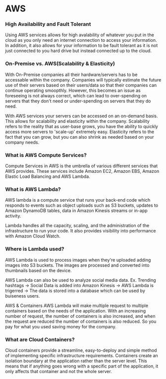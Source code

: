 # AWS

### High Availability and Fault Tolerant
Using AWS services allows for high avalability of whatever you put in the cloud as you only need an internet connection to access your information. In addition, it also allows for your information to be fault tolerant as it is not just connected to you hard drive but instead connected up to the cloud. 

### On-Premise vs. AWS(Scalability & Elasticity)
With On-Premise companies all their hardware/servers has to be accessable within the company. Companies will typically estimate the future use of their servers based on their users/data so that their companies can continue operating smoopthly. However, this becomes an issue as foreseeing is not always correct, which can lead to over-spending on servers that they don't need or under-spending on servers that they do need. 

With AWS services your servers can be accessed on an on-demand basis. This allows for scalability and elasticity within the company. Scalability refers to the reality that as user-base grows, you have the ability to quickly access more servers to 'scale-up' extremely easy. Elasticity refers to the fact that you can grow, but you can also shrink as needed based on your company needs. 

### What is AWS Compute Services?
Compute Services in AWS is the umbrella of various different services that AWS provides. These services include Amazon EC2, Amazon EBS, Amazon Elastic Load Balancing and AWS Lambda.

### What is AWS Lambda?
AWS lambda is a compute service that runs your back-end code which responds to events such as object uploads such as S3 buckets, updates to Amazon DynamoDB tables, data in Amazon Kinesis streams or in-app activity. 

Lambda handles all the capacity, scaling, and the administration of the infrastructure to run your code. It also provides visibility into performance with Amazon Cloud Watch. 

### Where is Lambda used?
AWS Lambda is used to process images when they're uploaded adding images into S3 buckets. The images are processed and converted into thumbnails based on the device. 

AWS Lambda can also be used to analyze social media data.
Ex. Trending hashtags -> Social Data is added into Amazon Kinesis -> AWS Lambda is trigerred -> The data is stored into a database which can be used by buiseness users.

AWS & Containers
AWS Lambda will make multiple request to multiple containers based on the needs of the application. With an increasing number of request, the number of containers is also increased, and when the request are reduced the number of containers is also reduced. So you pay for what you used saving money for the company. 

### What are Cloud Containers?
Cloud containers provide a streamline, easy-to-deploy and simple method of implementing specific infrastructure requirements. Containers create an isolation boundary at the application rather than the server level. This means that if anything goes wrong with a specific part of the application, it only affects that container and not the whole server. 